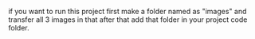 if you want to run this project first make a folder named as "images" and transfer all 3 images in that after that add that folder in your project code folder.
